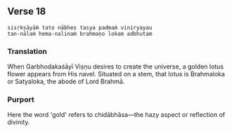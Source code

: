 ## Verse 18

    sisṛkṣāyāṁ tato nābhes tasya padmaṁ viniryayau
    tan-nālaṁ hema-nalinaṁ brahmaṇo lokam adbhutam

### Translation

When Garbhodakaśāyī Viṣṇu desires to create the universe, a golden lotus flower appears from His navel. Situated on a stem, that lotus is Brahmaloka or Satyaloka, the abode of Lord Brahmā.

### Purport

Here the word 'gold' refers to chidābhāsa—the hazy aspect or reflection of divinity.
